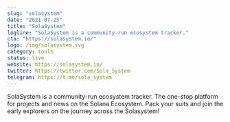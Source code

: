 ```yaml
---
slug: "solasystem"
date: "2021-07-25"
title: "SolaSystem"
logline: "SolaSystem is a community-run ecosystem tracker."
cta: "https://solasystem.io/"
logo: /img/solasystem.svg
category: tools
status: live
website: https://solasystem.io/
twitter: https://twitter.com/Sola_System
telegram: https://t.me/sola_system
---
```


SolaSystem is a community-run ecosystem tracker. The one-stop platform for projects and news on the Solana Ecosystem. Pack your suits and join the early explorers on the journey across the Solasystem!

